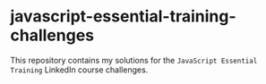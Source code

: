 # javascript-essential-training-challenges
This repository contains my solutions for the `JavaScript Essential Training` LinkedIn course challenges.
